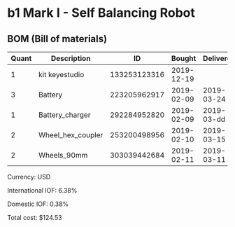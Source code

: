# b1 Mark I - Self Balancing Robot

## BOM (Bill of materials)

| Quant | Description        | ID                 | Bought     | Delivered  | Unit | Charge | Taxes |   Cost |
|-------|--------------------|--------------------|------------|------------|------|--------|-------|--------|
|     1 | kit keyestudio     |       133253123316 | 2019-12-19 |            | each |  60.79 | 10.26 |  71.05 |
|     3 | Battery            |       223205962917 | 2019-02-09 | 2019-03-24 | each |  16.82 |  1.07 |  17.89 |
|     1 | Battery_charger    |       292284952820 | 2019-02-09 | 2019-03-dd | each |   9.49 |  0.60 |  10.09 |
|     2 | Wheel_hex_coupler  |       253200498956 | 2019-02-10 | 2019-03-15 | each |   4.98 |  0.32 |   5.30 |
|     2 | Wheels_90mm        |       303039442684 | 2019-02-11 | 2019-03-11 | each |  19.00 |  1.20 |  20.20 |

Currency: USD

International IOF: 6.38%

Domestic IOF: 0.38%

Total cost: $124.53
